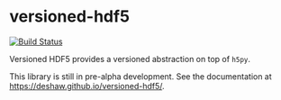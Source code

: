 # versioned-hdf5

[![Build
Status](https://travis-ci.org/Quansight/versioned-hdf5.svg?branch=master)](https://travis-ci.org/Quansight/versioned-hdf5)

Versioned HDF5 provides a versioned abstraction on top of `h5py`. 

This library is still in pre-alpha development. See the documentation at https://deshaw.github.io/versioned-hdf5/.
